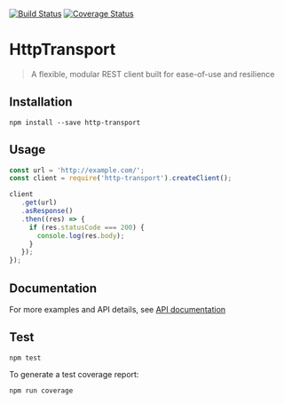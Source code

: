 [![Build Status](https://travis-ci.org/nspragg/http-transport.svg)](https://travis-ci.org/nspragg/http-transport) [![Coverage Status](https://coveralls.io/repos/github/nspragg/http-transport/badge.svg?branch=master)](https://coveralls.io/github/nspragg/http-transport?branch=master)

# HttpTransport

> A flexible, modular REST client built for ease-of-use and resilience

## Installation

```
npm install --save http-transport
```

## Usage

```js
const url = 'http://example.com/';
const client = require('http-transport').createClient();

client
   .get(url)
   .asResponse()
   .then((res) => {
     if (res.statusCode === 200) {
       console.log(res.body);
     }
   });
});
```

## Documentation
For more examples and API details, see [API documentation](https://nspragg.github.io/http-transport/)

## Test

```
npm test
```

To generate a test coverage report:

```
npm run coverage
```
